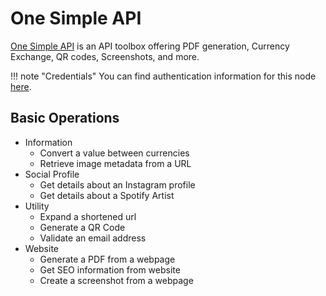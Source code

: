 # One Simple API

[One Simple API](https://onesimpleapi.com/) is an API toolbox offering PDF generation, Currency Exchange, QR codes, Screenshots, and more.

!!! note "Credentials"
    You can find authentication information for this node [here](/integrations/builtin/credentials/onesimpleapi/).


## Basic Operations

* Information
    * Convert a value between currencies
    * Retrieve image metadata from a URL
* Social Profile
    * Get details about an Instagram profile
    * Get details about a Spotify Artist
* Utility
    * Expand a shortened url
    * Generate a QR Code
    * Validate an email address
* Website
    * Generate a PDF from a webpage
    * Get SEO information from website
    * Create a screenshot from a webpage
